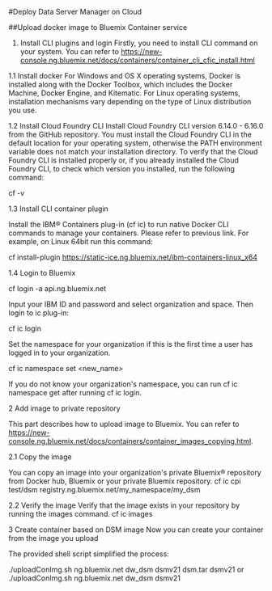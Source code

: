 #Deploy Data Server Manager on Cloud


##Upload docker image to Bluemix Container service
 
 1.    Install CLI plugins and login
Firstly, you need to install CLI command on your system. You can refer to https://new-console.ng.bluemix.net/docs/containers/container_cli_cfic_install.html
 
1.1   Install docker
For Windows and OS X operating systems, Docker is installed along with the Docker Toolbox, which includes the Docker Machine, Docker Engine, and Kitematic. For Linux operating systems, installation mechanisms vary depending on the type of Linux distribution you use.

1.2   Install Cloud Foundry CLI 
Install Cloud Foundry CLI version 6.14.0 - 6.16.0 from the GitHub repository. You must install the Cloud Foundry CLI in the default location for your operating system, otherwise the PATH environment variable does not match your installation directory. 
To verify that the Cloud Foundry CLI is installed properly or, if you already installed the Cloud Foundry CLI, to check which version you installed, run the following command:
 
cf -v
 
1.3   Install CLI container plugin

 
Install the IBM® Containers plug-in (cf ic) to run native Docker CLI commands to manage your containers. Please refer to previous link. For example, on Linux 64bit run this command:
 
cf install-plugin https://static-ice.ng.bluemix.net/ibm-containers-linux_x64 

1.4  Login to Bluemix

cf login -a api.ng.bluemix.net

Input your IBM ID and password and select organization and space.
Then login to ic plug-in:

cf ic login

Set the namespace for your organization if this is the first time a user has logged in to your organization.

cf ic namespace set <new_name>

If you do not know your organization's namespace, you can run cf ic namespace get after running cf ic login.

2     Add image to private repository

This part describes how to upload image to Bluemix. You can refer to https://new-console.ng.bluemix.net/docs/containers/container_images_copying.html.

2.1    Copy the image

You can copy an image into your organization's private Bluemix® repository from Docker hub, Bluemix or your private Bluemix repository.
cf ic cpi test/dsm registry.ng.bluemix.net/my_namespace/my_dsm

2.2    Verify the image
 Verify that the image exists in your repository by running the images command.
cf ic images
 
3    Create container based on DSM image 
Now you can create your container from the image you upload

The provided shell script simplified the process:

./uploadConImg.sh ng.bluemix.net dw_dsm dsmv21 dsm.tar dsmv21
or
./uploadConImg.sh ng.bluemix.net dw_dsm dsmv21 <imageID>

